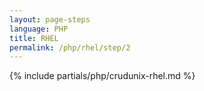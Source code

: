 ```yaml
---
layout: page-steps
language: PHP
title: RHEL
permalink: /php/rhel/step/2
---
```


{% include partials/php/crudunix-rhel.md %}
